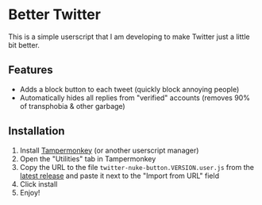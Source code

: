 # Better Twitter

This is a simple userscript that I am developing to make Twitter just a little bit better.

## Features

- Adds a block button to each tweet (quickly block annoying people)
- Automatically hides all replies from "verified" accounts (removes 90% of transphobia & other garbage)

## Installation

1. Install [Tampermonkey](https://www.tampermonkey.net/) (or another userscript manager)
2. Open the "Utilities" tab in Tampermonkey
3. Copy the URL to the file `twitter-nuke-button.VERSION.user.js` from the [latest release](https://github.com/SecKatie/better-twitter/releases) and paste it next to the "Import from URL" field
4. Click install
5. Enjoy!